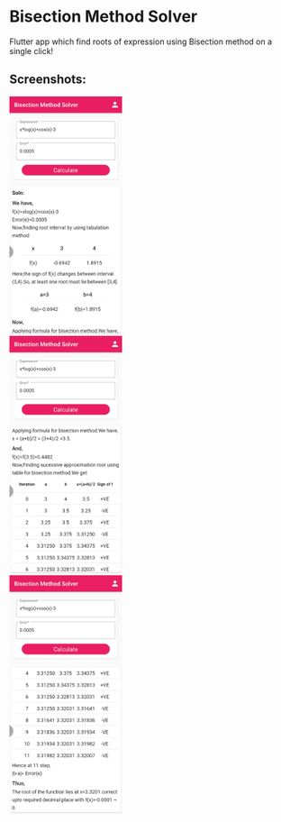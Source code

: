 # Bisection Method Solver
Flutter app which find roots of expression using Bisection method on a single click! 

## Screenshots:

<img src="./assets/screenshots/screenshot1.jpg" width="200">
<br/>
<img src="./assets/screenshots/screenshot2.jpg" width="200">
<br/>
<img src="./assets/screenshots/screenshot3.jpg" width="200">
